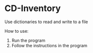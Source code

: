 # CD-Inventory
Use dictionaries to read and write to a file

How to use:
1. Run the program
2. Follow the instructions in the program
